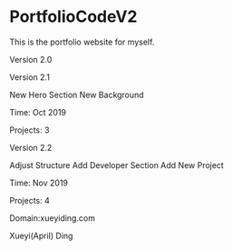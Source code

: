 # PortfolioCodeV2

This is the portfolio website for myself.

Version 2.0

Version 2.1

New Hero Section
New Background

Time: Oct 2019

Projects: 3

Version 2.2

Adjust Structure
Add Developer Section
Add New Project

Time: Nov 2019

Projects: 4

Domain:xueyiding.com

Xueyi(April) Ding
